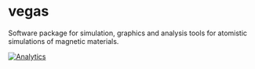 # vegas
Software package for simulation, graphics and analysis tools for atomistic simulations of magnetic materials.

[![Analytics](https://ga-beacon.appspot.com/UA-97606730-3)](https://github.com/jdalzatec/vegas)

